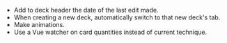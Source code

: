 - Add to deck header the date of the last edit made.
- When creating a new deck, automatically switch to that new deck's tab.
- Make animations.
- Use a Vue watcher on card quantities instead of current technique.